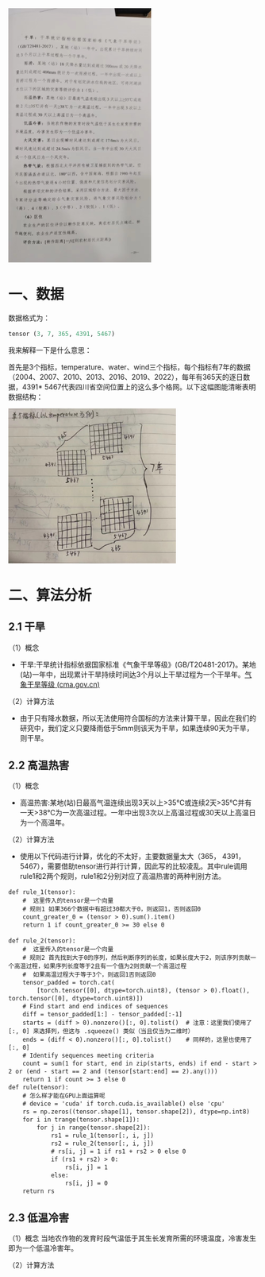 <img src=".\assets\标准.jpg" alt="标准" style="zoom: 50%;" />

# 一、数据

数据格式为：

```python
tensor (3, 7, 365, 4391, 5467)
```

我来解释一下是什么意思：

首先是3个指标，temperature、water、wind三个指标，每个指标有7年的数据（2004、2007、2010、2013、2016、2019、2022），每年有365天的逐日数据，4391* 5467代表四川省空间位置上的这么多个格网。以下这幅图能清晰表明数据结构：



<img src=".\assets\0821406ae30ad8048f48c4826d28b25.jpg" alt="0821406ae30ad8048f48c4826d28b25" style="zoom:33%;" />



# 二、算法分析

## 2.1 干旱

（1）概念
- 干旱:干旱统计指标依据国家标准《气象干旱等级》(GB/T20481-2017)。某地(站)一年中，出现累计干旱持续时间达3个月以上干旱过程为一个干旱年。[气象干旱等级 (cma.gov.cn)](https://www.cma.gov.cn/zfxxgk/gknr/flfgbz/bz/202209/t20220921_5098974.html)

（2）计算方法
- 由于只有降水数据，所以无法使用符合国标的方法来计算干旱，因此在我们的研究中，我们定义只要降雨低于5mm则该天为干旱，如果连续90天为干旱，则干旱。


## 2.2 高温热害
（1）概念
- 高温热害:某地(站)日最高气温连续出现3天以上>35℃或连续2天>35℃并有一天>38℃为一次高温过程。一年中出现3次以上高温过程或30天以上高温日为一个高温年。

（2）计算方法
- 使用以下代码进行计算，优化的不太好，主要数据量太大（365， 4391， 5467），需要借助tensor进行并行计算，因此写的比较凌乱。其中rule调用rule1和2两个规则，rule1和2分别对应了高温热害的两种判别方法。
```
def rule_1(tensor):
    #  这里传入的tensor是一个向量
    # 规则1 如果366个数据中有超过30都大于0，则返回1，否则返回0
    count_greater_0 = (tensor > 0).sum().item()
    return 1 if count_greater_0 >= 30 else 0

def rule_2(tensor):
    #  这里传入的tensor是一个向量
    # 规则2 首先找到大于0的序列，然后判断序列的长度，如果长度大于2，则该序列贡献一个高温过程，如果序列长度等于2且有一个值为2则贡献一个高温过程
    #  如果高温过程大于等于3个，则返回1否则返回0
    tensor_padded = torch.cat(
        [torch.tensor([0], dtype=torch.uint8), (tensor > 0).float(), torch.tensor([0], dtype=torch.uint8)])
    # Find start and end indices of sequences
    diff = tensor_padded[1:] - tensor_padded[:-1]
    starts = (diff > 0).nonzero()[:, 0].tolist()  # 注意：这里我们使用了 [:, 0] 来选择列，但这与 .squeeze() 类似（当且仅当为二维时）
    ends = (diff < 0).nonzero()[:, 0].tolist()    # 同样的，这里也使用了 [:, 0]  
    # Identify sequences meeting criteria
    count = sum(1 for start, end in zip(starts, ends) if end - start > 2 or (end - start == 2 and (tensor[start:end] == 2).any()))
    return 1 if count >= 3 else 0
def rule(tensor):
    # 怎么样才能在GPU上面运算呢
    # device = 'cuda' if torch.cuda.is_available() else 'cpu' 
    rs = np.zeros((tensor.shape[1], tensor.shape[2]), dtype=np.int8)
    for i in trange(tensor.shape[1]):
        for j in range(tensor.shape[2]):
            rs1 = rule_1(tensor[:, i, j])
            rs2 = rule_2(tensor[:, i, j])
            # rs[i, j] = 1 if rs1 + rs2 > 0 else 0
            if (rs1 + rs2) > 0:  
                rs[i, j] = 1
            else:  
                rs[i, j] = 0
    return rs
```
## 2.3 低温冷害
（1）概念
当地农作物的发育时段气温低于其生长发育所需的环境温度，冷害发生即为一个低温冷害年。

（2）计算方法


















